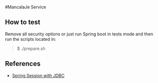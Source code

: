 #MancalaJe Service

## How to test

Remove all security options or just run Spring boot in tests mode and then run the scripts located in:  

> $ ./prepare.sh
## References

-   [Spring Session with JDBC](https://www.baeldung.com/spring-session-jdbc)
